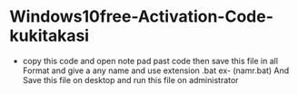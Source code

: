 # Windows10free-Activation-Code-kukitakasi
* copy this code and open note pad past code then save this file in all Format and give a any name and use extension .bat ex- (namr.bat)
And Save this file on desktop and run this file on administrator 
